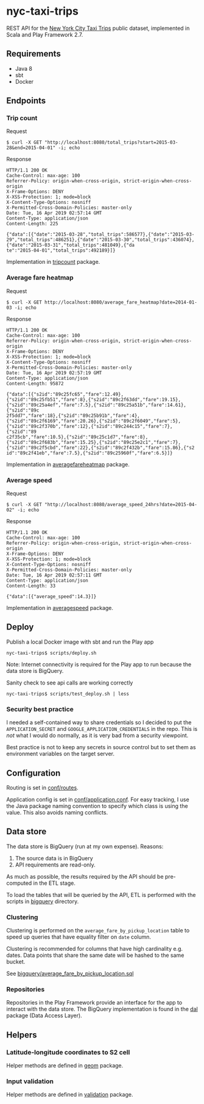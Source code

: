 # nyc-taxi-trips
REST API for the [New York City Taxi Trips](https://console.cloud.google.com/marketplace/details/city-of-new-york/nyc-tlc-trips) public dataset, implemented in Scala and Play Framework 2.7.
## Requirements
- Java 8
- sbt
- Docker
## Endpoints
### Trip count
Request
```
$ curl -X GET "http://localhost:8080/total_trips?start=2015-03-28&end=2015-04-01" -i; echo
```
Response
```
HTTP/1.1 200 OK
Cache-Control: max-age: 100
Referrer-Policy: origin-when-cross-origin, strict-origin-when-cross-origin
X-Frame-Options: DENY
X-XSS-Protection: 1; mode=block
X-Content-Type-Options: nosniff
X-Permitted-Cross-Domain-Policies: master-only
Date: Tue, 16 Apr 2019 02:57:14 GMT
Content-Type: application/json
Content-Length: 225

{"data":[{"date":"2015-03-28","total_trips":586577},{"date":"2015-03-29","total_trips":486251},{"date":"2015-03-30","total_trips":436074},{"date":"2015-03-31","total_trips":481049},{"da
te":"2015-04-01","total_trips":492189}]}
```
Implementation in [tripcount](app/v1/trip/tripcount) package.
### Average fare heatmap
Request
```
$ curl -X GET http://localhost:8080/average_fare_heatmap?date=2014-01-03 -i; echo
```
Response
```
HTTP/1.1 200 OK
Cache-Control: max-age: 100
Referrer-Policy: origin-when-cross-origin, strict-origin-when-cross-origin
X-Frame-Options: DENY
X-XSS-Protection: 1; mode=block
X-Content-Type-Options: nosniff
X-Permitted-Cross-Domain-Policies: master-only
Date: Tue, 16 Apr 2019 02:57:19 GMT
Content-Type: application/json
Content-Length: 95872

{"data":[{"s2id":"89c25fc65","fare":12.49},{"s2id":"89c25fb51","fare":8},{"s2id":"89c2f63dd","fare":19.15},{"s2id":"89c25a4ef","fare":7.5},{"s2id":"89c25a51b","fare":14.61},{"s2id":"89c
2f5dd7","fare":18},{"s2id":"89c25b91b","fare":4},{"s2id":"89c2f6169","fare":20.26},{"s2id":"89c2f6049","fare":5},{"s2id":"89c2f370b","fare":12},{"s2id":"89c244c15","fare":7},{"s2id":"89
c2f35cb","fare":10.5},{"s2id":"89c25c1d7","fare":8},{"s2id":"89c2f683b","fare":15.25},{"s2id":"89c25e2c1","fare":7},{"s2id":"89c2f5cbd","fare":22},{"s2id":"89c2f432b","fare":15.86},{"s2
id":"89c2f41eb","fare":7.5},{"s2id":"89c25960f","fare":6.5}]}
```
Implementation in [averagefareheatmap](app/v1/trip/averagefareheatmap) package.
### Average speed
Request
```
$ curl -X GET "http://localhost:8080/average_speed_24hrs?date=2015-04-02" -i; echo
```
Response
```
HTTP/1.1 200 OK
Cache-Control: max-age: 100
Referrer-Policy: origin-when-cross-origin, strict-origin-when-cross-origin
X-Frame-Options: DENY
X-XSS-Protection: 1; mode=block
X-Content-Type-Options: nosniff
X-Permitted-Cross-Domain-Policies: master-only
Date: Tue, 16 Apr 2019 02:57:11 GMT
Content-Type: application/json
Content-Length: 33

{"data":[{"average_speed":14.3}]}
```
Implementation in [averagespeed](app/v1/trip/averagespeed) package.
## Deploy
Publish a local Docker image with sbt and run the Play app
```
nyc-taxi-trips$ scripts/deploy.sh
```
Note: Internet connectivity is required for the Play app to run because the data store is BigQuery.

Sanity check to see api calls are working correctly
```
nyc-taxi-trips$ scripts/test_deploy.sh | less
```
### Security best practice
I needed a self-contained way to share credentials so I decided to put the `APPLICATION_SECRET` and `GOOGLE_APPLICATION_CREDENTIALS` in the repo. This is _not_ what I would do normally, as it is very bad from a security viewpoint.

Best practice is not to keep any secrets in source control but to set them as environment variables on the target server.
## Configuration
Routing is set in [conf/routes](conf/routes).

Application config is set in [conf/application.conf](conf/application.conf). For easy tracking, I use the Java package naming convention to specify which class is using the value. This also avoids naming conflicts.
## Data store
The data store is BigQuery (run at my own expense). Reasons:
1. The source data is in BigQuery
1. API requirements are read-only.

As much as possible, the results required by the API should be pre-computed in the ETL stage.

To load the tables that will be queried by the API, ETL is performed with the scripts in [bigquery](bigquery) directory.

### Clustering
Clustering is performed on the `average_fare_by_pickup_location` table to speed up queries that have equality filter on `date` column.

Clustering is recommended for columns that have high cardinality e.g. dates. Data points that share the same date will be hashed to the same bucket. 

See [bigquery/average_fare_by_pickup_location.sql](bigquery/average_fare_by_pickup_location.sql) 

### Repositories
Repositories in the Play Framework provide an interface for the app to interact with the data store. The BigQuery implementation is found in the [dal](app/dal) package (Data Access Layer).
## Helpers
### Latitude-longitude coordinates to S2 cell
Helper methods are defined in [geom](app/geom) package.
### Input validation
Helper methods are defined in [validation](app/validation) package.

